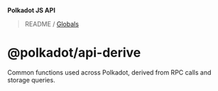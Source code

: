 **Polkadot JS API**

> README / [Globals](globals.md)

# @polkadot/api-derive

Common functions used across Polkadot, derived from RPC calls and storage queries.
